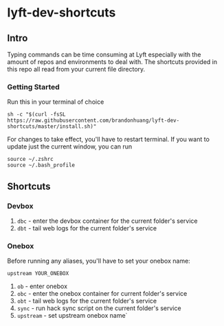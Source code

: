# lyft-dev-shortcuts

## Intro
Typing commands can be time consuming at Lyft especially with the amount of repos and environments to deal with. The shortcuts provided in this repo all read from your current file directory.

### Getting Started

Run this in your terminal of choice
```
sh -c "$(curl -fsSL https://raw.githubusercontent.com/brandonhuang/lyft-dev-shortcuts/master/install.sh)"
```

For changes to take effect, you'll have to restart terminal. If you want to update just the current window, you can run
```
source ~/.zshrc
source ~/.bash_profile
```

## Shortcuts
### Devbox
1. `dbc` - enter the devbox container for the current folder's service
2. `dbt` - tail web logs for the current folder's service

### Onebox
Before running any aliases, you'll have to set your onebox name:
```
upstream YOUR_ONEBOX
```

1. `ob` - enter onebox
2. `obc` - enter the onebox container for current folder's service
3. `obt` - tail web logs for the current folder's service
4. `sync` - run hack sync script on the current folder's service
5. `upstream` - set upstream onebox name`
